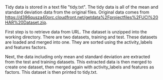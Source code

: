 Tidy data is stored in a text file "tidy.txt".
The tidy data is all of the mean and standard deviation data from the original files. Original data comes from 
  https://d396qusza40orc.cloudfront.net/getdata%2Fprojectfiles%2FUCI%20HAR%20Dataset.zip.

First step is to retrieve data from URL.  The dataset is unzipped into the working directory.  There are two datasets, training and test.
These datasets are loaded and merged into one.  They are sorted using the activity_labels and features factors.

Next, the data including only mean and standard deviation are extracted from the test and training datasets.  This extracted data
is then merged to create one dataset, then merged again with activity_labels and features as factors.  This dataset is then printed to tidy.txt.
